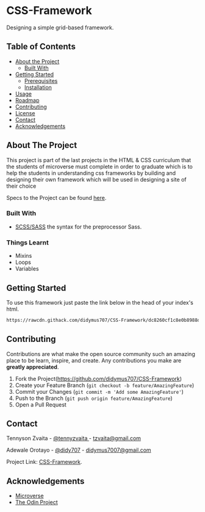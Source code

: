 # CSS-Framework
 Designing a simple grid-based framework.

## Table of Contents

* [About the Project](#about-the-project)
  * [Built With](#built-with)
* [Getting Started](#getting-started)
  * [Prerequisites](#prerequisites)
  * [Installation](#installation)
* [Usage](#usage)
* [Roadmap](#roadmap)
* [Contributing](#contributing)
* [License](#license)
* [Contact](#contact)
* [Acknowledgements](#acknowledgements)



<!-- ABOUT THE PROJECT -->
## About The Project

This project is part of the last projects in the HTML & CSS curriculum that the students of microverse must complete in order to graduate which is to help the students in understanding css frameworks by building and designing their own framework which will be used in designing a site of their choice

Specs to the Project can be found [here](https://www.theodinproject.com/courses/html5-and-css3/lessons/design-your-own-grid-based-framework).

### Built With

* [SCSS/SASS](https://sass-lang.com/documentation/syntax) the syntax for the preprocessor Sass.

### Things Learnt

* Mixins
* Loops
* Variables

<!-- GETTING STARTED -->
## Getting Started

To use this framework just paste the link below in the head of your index's html.
```sh
https://rawcdn.githack.com/didymus707/CSS-Framework/dc8260cf1c8e0b8988d765272d32ff4de5b67927/css/main.css
```


<!-- CONTRIBUTING -->
## Contributing

Contributions are what make the open source community such an amazing place to be learn, inspire, and create. Any contributions you make are **greatly appreciated**.

1. Fork the Project(https://github.com/didymus707/CSS-Framework)
2. Create your Feature Branch (`git checkout -b feature/AmazingFeature`)
3. Commit your Changes (`git commit -m 'Add some AmazingFeature'`)
4. Push to the Branch (`git push origin feature/AmazingFeature`)
5. Open a Pull Request


<!-- CONTACT -->
## Contact

Tennyson Zvaita - [@tennyzvaita
](https://twitter.com/tennyzvaita) - tzvaita@gmail.com

Adewale Orotayo - [@didy707](https://twitter.com/didy707) - didymus7007@gmail.com

Project Link: [CSS-Framework](https://github.com/didymus707/CSS-Framework).



<!-- ACKNOWLEDGEMENTS -->
## Acknowledgements
* [Microverse](https://www.microverse.org/)
* [The Odin Project](https://www.theodinproject.com/)
